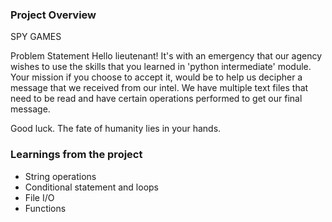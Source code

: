 ### Project Overview

 SPY GAMES

Problem Statement
Hello lieutenant! It's with an emergency that our agency wishes to use the skills that you learned in 'python intermediate' module. Your mission if you choose to accept it, would be to help us decipher a message that we received from our intel. We have multiple text files that need to be read and have certain operations performed to get our final message.

Good luck. The fate of humanity lies in your hands.


### Learnings from the project

 - String operations
- Conditional statement and loops
- File I/O
- Functions


